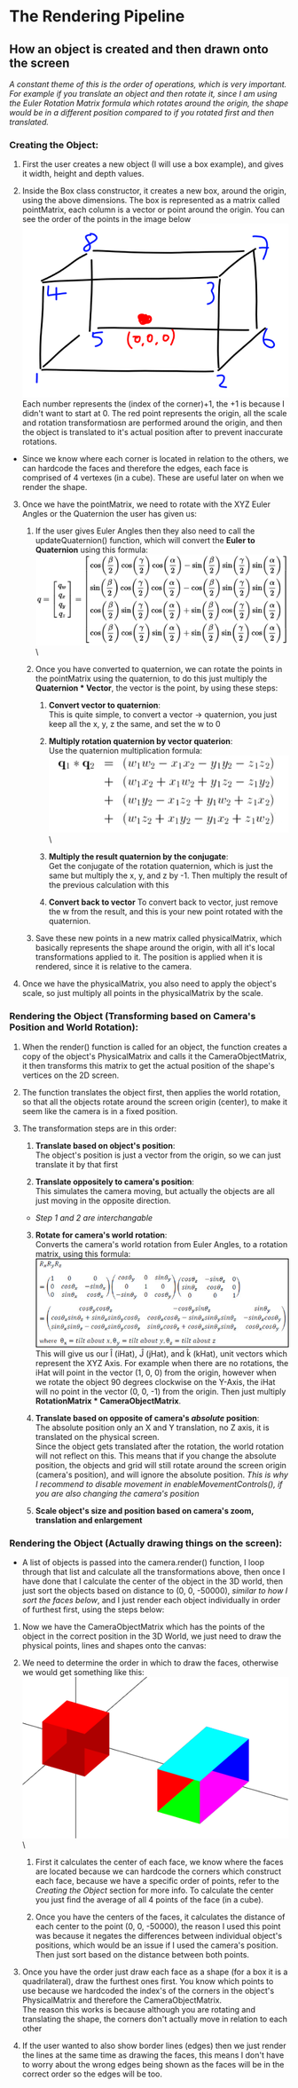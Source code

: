 # The Rendering Pipeline
## How an object is created and then drawn onto the screen
*A constant theme of this is the order of operations, which is very important. For example if you translate an object and then rotate it, since I am using the Euler Rotation Matrix formula which rotates around the origin, the shape would be in a different position compared to if you rotated first and then translated.*

### Creating the Object:
1. First the user creates a new object (I will use a box example), and gives it width, height and depth values.

2. Inside the Box class constructor, it creates a new box, around the origin, using the above dimensions. The box is represented as a matrix called pointMatrix, each column is a vector or point around the origin. You can see the order of the points in the image below\
![Box Layout](https://github.com/AryaaSk/3D-Engine/blob/master/Docs/ResearchImages/BoxLayout.png?raw=true)\
Each number represents the (index of the corner)+1, the +1 is because I didn't want to start at 0. The red point represents the origin, all the scale and rotation transformatiosn are performed around the origin, and then the object is translated to it's actual position after to prevent inaccurate rotations.

* Since we know where each corner is located in relation to the others, we can hardcode the faces and therefore the edges, each face is comprised of 4 vertexes (in a cube). These are useful later on when we render the shape.

3. Once we have the pointMatrix, we need to rotate with the XYZ Euler Angles or the Quaternion the user has given us:
    1. If the user gives Euler Angles then they also need to call the updateQuaternion() function, which will convert the **Euler to Quaternion** using this formula:\
    ![Euler to Quaternion](https://github.com/AryaaSk/3D-Engine/blob/master/Docs/ResearchImages/EulerToQuaternion.png?raw=true)\

    2. Once you have converted to quaternion, we can rotate the points in the pointMatrix using the quaternion, to do this just multiply the **Quaternion * Vector**, the vector is the point, by using these steps:

        1. **Convert vector to quaternion**:\
        This is quite simple, to convert a vector -> quaternion, you just keep all the x, y, z the same, and set the w to 0

        2. **Multiply rotation quaternion by vector quaterion**:\
        Use the quaternion multiplication formula:\
        ![Quaternion Multiplication](https://github.com/AryaaSk/3D-Engine/blob/master/Docs/ResearchImages/QuaternionMultiplication.png?raw=true)\

        3. **Multiply the result quaternion by the conjugate**:\
        Get the conjugate of the rotation quaternion, which is just the same but multiply the x, y, and z by -1. Then multiply the result of the previous calculation with this

        4. **Convert back to vector**
        To convert back to vector, just remove the w from the result, and this is your new point rotated with the quaternion.

    3. Save these new points in a new matrix called physicalMatrix, which basically represents the shape around the origin, with all it's local transformations applied to it. The position is applied when it is rendered, since it is relative to the camera.

4. Once we have the physicalMatrix, you also need to apply the object's scale, so just multiply all points in the physicalMatrix by the scale.

### Rendering the Object (Transforming based on Camera's Position and World Rotation):
1. When the render() function is called for an object, the function creates a copy of the object's PhysicalMatrix and calls it the CameraObjectMatrix, it then transforms this matrix to get the actual position of the shape's vertices on the 2D screen.

2. The function translates the object first, then applies the world rotation, so that all the objects rotate around the screen origin (center), to make it seem like the camera is in a fixed position.

3. The transformation steps are in this order:

    1. **Translate based on object's position**:\
    The object's position is just a vector from the origin, so we can just translate it by that first

    2. **Translate oppositely to camera's position**:\
    This simulates the camera moving, but actually the objects are all just moving in the opposite direction.

    - *Step 1 and 2 are interchangable*

    3. **Rotate for camera's world rotation**:\
    Converts the camera's world rotation from Euler Angles, to a rotation matrix, using this formula:
    ![XYZ Rotation Matrix](https://github.com/AryaaSk/3D-Engine/blob/master/Docs/ResearchImages/xyzrotationmatrix.jpeg?raw=true)\
    This will give us our Î (iHat), Ĵ (jHat), and k̂ (kHat), unit vectors which represent the XYZ Axis. For example when there are no rotations, the iHat will point in the vector (1,  0, 0) from the origin, however when we rotate the object 90 degrees clockwise on the Y-Axis, the iHat will no point in the vector (0, 0, -1) from the origin. Then just multiply **RotationMatrix * CameraObjectMatrix**.


    4. **Translate based on opposite of camera's *absolute* position**:\
    The absolute position only an X and Y translation, no Z axis, it is translated on the physical screen.\
    Since the object gets translated after the rotation, the world rotation will not reflect on this. This means that if you change the absolute position, the objects and grid will still rotate around the screen origin (camera's position), and will ignore the absolute position.
    *This is why I recommend to disable movement in enableMovementControls(), if you are also changing the camera's position*

    5. **Scale object's size and position based on camera's zoom, translation and enlargement**

### Rendering the Object (Actually drawing things on the screen):

- A list of objects is passed into the camera.render() function, I loop through that list and calculate all the transformations above, then once I have done that I calculate the center of the object in the 3D world, then just sort the objects based on distance to (0, 0, -50000), *similar to how I sort the faces below*, and I just render each object individually in order of furthest first, using the steps below:

1. Now we have the CameraObjectMatrix which has the points of the object in the correct position in the 3D World, we just need to draw the physical points, lines and shapes onto the canvas:

2. We need to determine the order in which to draw the faces, otherwise we would get something like this:
    ![Wrong Face Order](https://github.com/AryaaSk/3D-Engine/blob/master/Docs/ResearchImages/WrongFaceOrder.png?raw=true)\

    1. First it calculates the center of each face, we know where the faces are located because we can hardcode the corners which construct each face, because we have a specific order of points, refer to the *Creating the Object* section for more info. To calculate the center you just find the average of all 4 points of the face (in a cube).

    2. Once you have the centers of the faces, it calculates the distance of each center to the point (0, 0, -50000), the reason I used this point was because it negates the differences between individual object's positions, which would be an issue if I used the camera's position. Then just sort based on the distance between both points.

3. Once you have the order just draw each face as a shape (for a box it is a quadrilateral), draw the furthest ones first. You know which points to use because we hardcoded the index's of the corners in the object's PhysicalMatrix and therefore the CameraObjectMatrix.\
The reason this works is because although you are rotating and translating the shape, the corners don't actually move in relation to each other

4. If the user wanted to also show border lines (edges) then we just render the lines at the same time as drawing the faces, this means I don't have to worry about the wrong edges being shown as the faces will be in the correct order so the edges will be too.